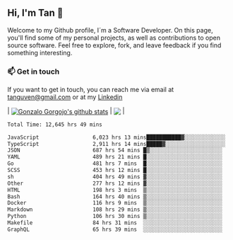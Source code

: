 ## Hi, I'm Tan 👋

Welcome to my Github profile, I´m a Software Developer. On this page, you'll find some of my personal projects, as well as contributions to open source software. Feel free to explore, fork, and leave feedback if you find something interesting.

### 📫 Get in touch

If you want to get in touch, you can reach me via email at [tanguven@gmail.com](mailto:tanguven@gmail.com) or at my [Linkedin](https://www.linkedin.com/in/tanguven/)

| <a href="https://github.com/tnguven"><img align="center" src="https://github-readme-stats.vercel.app/api?username=tnguven&show_icons=true&include_all_commits=true&theme=gotham&hide_border=true" alt="Gonzalo Gorgojo's github stats" /></a> | <a href="https://github.com/tnguven"><img align="center" src="https://github-readme-stats.vercel.app/api/top-langs/?username=tnguven&layout=compact&theme=gotham&hide_border=true" /></a> |

<!--START_SECTION:waka-->

```txt
Total Time: 12,645 hrs 49 mins

JavaScript                 6,023 hrs 13 mins███████████▓░░░░░░░░░░░░░   46.61 %
TypeScript                 2,911 hrs 14 mins█████▓░░░░░░░░░░░░░░░░░░░   22.53 %
JSON                       687 hrs 54 mins █▒░░░░░░░░░░░░░░░░░░░░░░░   05.32 %
YAML                       489 hrs 21 mins █░░░░░░░░░░░░░░░░░░░░░░░░   03.79 %
Go                         481 hrs 7 mins  █░░░░░░░░░░░░░░░░░░░░░░░░   03.72 %
SCSS                       453 hrs 12 mins █░░░░░░░░░░░░░░░░░░░░░░░░   03.51 %
sh                         404 hrs 49 mins ▓░░░░░░░░░░░░░░░░░░░░░░░░   03.13 %
Other                      277 hrs 12 mins ▓░░░░░░░░░░░░░░░░░░░░░░░░   02.15 %
HTML                       198 hrs 3 mins  ▒░░░░░░░░░░░░░░░░░░░░░░░░   01.53 %
Bash                       164 hrs 40 mins ▒░░░░░░░░░░░░░░░░░░░░░░░░   01.27 %
Docker                     116 hrs 9 mins  ▒░░░░░░░░░░░░░░░░░░░░░░░░   00.90 %
Markdown                   108 hrs 29 mins ▒░░░░░░░░░░░░░░░░░░░░░░░░   00.84 %
Python                     106 hrs 30 mins ▒░░░░░░░░░░░░░░░░░░░░░░░░   00.82 %
Makefile                   84 hrs 31 mins  ░░░░░░░░░░░░░░░░░░░░░░░░░   00.65 %
GraphQL                    65 hrs 39 mins  ░░░░░░░░░░░░░░░░░░░░░░░░░   00.51 %
```

<!--END_SECTION:waka-->
